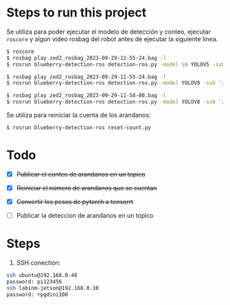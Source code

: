 # Steps to run this project

Se utiliza para poder ejecutar el modelo de detección y conteo, ejecutar `roscore` y algun video rosbag del robot antes de ejecutar la siguiente linea.

```bash
$ roscore
$ rosbag play zed2_rosbag_2023-09-29-11-55-24.bag -l
$ rosrun blueberry-detection-ros detection-ros.py -model \n YOLOV5 -sub 'zed2/zed_node/right/image_rect_color/compressed' -show True -track False
```

```bash
$ rosbag play zed2_rosbag_2023-09-29-11-55-24.bag -l
$ rosrun blueberry-detection-ros detection-ros.py -model YOLOV8 -sub 'zed2/zed_node/right/image_rect_color/compressed' -show True -track True -count_mode vertical
```

```bash
$ rosbag play zed2_rosbag_2023-09-29-11-58-00.bag -l
$ rosrun blueberry-detection-ros detection-ros.py -model YOLOV8 -sub 'zed2/zed_node/right/image_rect_color/compressed' -show True -track True -count_mode horizontal -threshold 500
```

Se utiliza para reiniciar la cuenta de los arandanos:

```bash
$ rosrun blueberry-detection-ros reset-count.py
```

# Todo
- [x] ~~Publicar el conteo de arandanos en un topico~~
- [x] ~~Reiniciar el número de arandanos que se cuentan~~
- [x] ~~Convertir los pesos de pytorch a tensorrt~~
- [ ] Publicar la deteccion de arandanos en un topico


# Steps

1. SSH conection:

```bash
ssh ubuntu@192.168.0.40
password: pi123456
ssh labinm-jetson@192.168.0.10
password: rpgdini100
```



